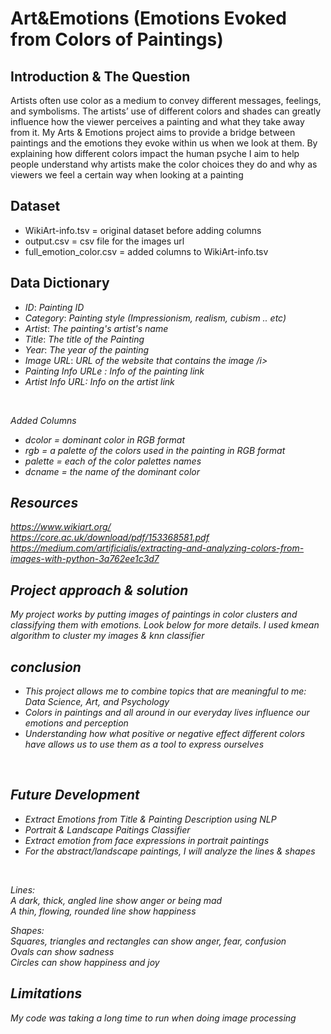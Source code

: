 # Art&Emotions (Emotions Evoked from Colors of Paintings)

## Introduction & The Question
Artists often use color as a medium to convey different messages, feelings, and symbolisms. The artists’ use of different colors and shades can greatly influence how the viewer perceives a painting and what they take away from it. My Arts & Emotions project aims to provide a bridge between paintings and the emotions they evoke within us when we look at them. By explaining how different colors impact the human psyche I aim to help people understand why artists make the color choices they do and why as viewers we feel a certain way when looking at a painting




## Dataset
- WikiArt-info.tsv = original dataset before adding columns
- output.csv = csv file for the images url 
- full_emotion_color.csv = added columns to WikiArt-info.tsv 


## Data Dictionary 

<ul>
<li><i>ID</i>:    <i>Painting ID</i></li>
<li><i>Category</i>: <i>Painting style (Impressionism, realism, cubism .. etc)</i></li>
<li><i>Artist</i>: <i>The painting's artist's name</i></li>
<li><i>Title</i>: <i>The title of the Painting </i></li>
<li><i>Year</i>: <i>The year of the painting</i></li>
<li><i>Image URL</i>: <i>URL of the website that contains the image /i></li>
<li><i>Painting Info URLe </i>: <i>Info of the painting link</i></li>
<li><i>Artist Info URL</i>: <i>Info on the artist link </i></li>


</ul>
<br>

Added Columns 

- dcolor = dominant color in RGB format
- rgb = a palette of the colors used in the painting in RGB format
- palette = each of the color palettes names
- dcname =  the name of the dominant color 
                     



## Resources
https://www.wikiart.org/  <br>
https://core.ac.uk/download/pdf/153368581.pdf  <br>
https://medium.com/artificialis/extracting-and-analyzing-colors-from-images-with-python-3a762ee1c3d7


## Project approach & solution

My project works by putting images of paintings in color clusters and classifying them with emotions. Look below for more details.
I used kmean algorithm to cluster my images & knn classifier

## conclusion


<ul>
<li> This project allows me to combine topics that are meaningful to me: Data Science, Art, and Psychology </li>
  <li> Colors in paintings and all around in our everyday lives influence our emotions and perception </li>
  <li> Understanding how what positive or negative effect different colors have allows us to use them as a tool to express ourselves </li>
</ul>
<br>






## Future Development


<ul>
<li> Extract Emotions from Title & Painting Description using NLP </li>
  <li> Portrait & Landscape Paitings Classifier </li>
  <li> Extract emotion from face expressions in portrait paintings </li>
  <li> For the abstract/landscape paintings, I will analyze the lines & shapes</li>
</ul>
<br>

Lines: <br>
A dark, thick, angled line show anger or being mad <br>
A thin, flowing, rounded line show happiness


Shapes: <br>
Squares, triangles and rectangles can show anger, fear, confusion <br>
Ovals can show sadness <br>
Circles can show happiness and joy


## Limitations
My code was taking a long time to run when doing image processing 






